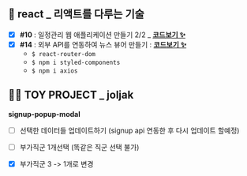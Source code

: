 ## 💫 react _ 리액트를 다루는 기술
- [x] **#10** : 일정관리 웹 애플리케이션 만들기 2/2 _ [**코드보기 ✨**](https://github.com/gay0ung/react_note/commit/71ca3bc6a954f48fdb391c0c4f65af8491d91488)
- [x] **#14** : 외부 API를 연동하여 뉴스 뷰어 만들기 : [**코드보기 ✨**](https://github.com/gay0ung/react_note/commit/9d5e0cd3504bdfbb8c71263689de99d0bc20f385)
	- `$ react-router-dom`
	- `$ npm i styled-components`
	- `$ npm i axios`

## 👩‍🎓 TOY PROJECT _ joljak
**signup-popup-modal**
- [ ] 선택한 데이터들 업데이트하기 (signup api 연동한 후 다시 업데이트 할예정)
- [ ] 부가직군 1개선택 (똑같은 직군 선택 불가)
- [x] 부가직군 3 -> 1개로 변경



